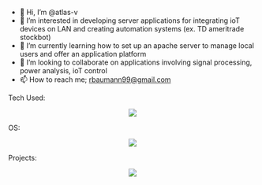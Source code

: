 - 👋 Hi, I’m @atlas-v
- 👀 I’m interested in developing server applications for integrating ioT devices on LAN and creating automation systems (ex. TD ameritrade stockbot)
- 🌱 I’m currently learning how to set up an apache server to manage local users and offer an application platform
- 💞️ I’m looking to collaborate on applications involving signal processing, power analysis, ioT control 
- 📫 How to reach me; rbaumann99@gmail.com

Tech Used:
<p align="center">
  <a href="https://skillicons.dev">
    <img src="https://skillicons.dev/icons?i=html,js,css,nodejs,postgresql,react,python&perline=3&theme=light" />
  </a>
</p>
OS:
<p align="center">
  <a>
    <img src="https://skillicons.dev/icons?i=linux&theme=light" />
  </a>
</p>
Projects:
<p align="center">
  <a>
    <img src="https://skillicons.dev/icons?i=raspberrypi,ros&theme=light" />
  </a>
</p>
